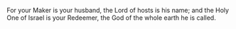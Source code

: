 For your Maker is your husband, the Lord of hosts is his name; and the Holy One of Israel is your Redeemer, the God of the whole earth he is called.
